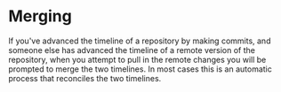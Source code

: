 # Merging

If you've advanced the timeline of a repository by making commits, and someone else has advanced the timeline of a remote version of the repository, when you attempt to pull in the remote changes you will be prompted to merge the two timelines. In most cases this is an automatic process that reconciles the two timelines.  
